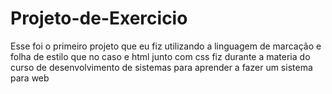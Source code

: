 # Projeto-de-Exercicio

Esse foi o primeiro projeto que eu fiz utilizando a linguagem de marcação e folha de estilo que no caso e html junto com css fiz durante a materia do curso de desenvolvimento de sistemas para aprender a fazer um sistema para web
